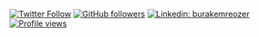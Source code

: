 <!-- <img src="cover.gif" width="600" height="213"></img> -->

<!-- ![](https://komarev.com/ghpvc/?username=bubabi&color=green) -->
[![Twitter Follow](https://img.shields.io/twitter/follow/burakemreozer?label=Follow)](https://twitter.com/burakemreozer?lang=en)
[![GitHub followers](https://img.shields.io/github/followers/bubabi?label=Follow&style=social)](https://github.com/bubabi)
[![Linkedin: burakemreozer](https://img.shields.io/badge/-Follow-blue?style=flat-square&logo=Linkedin&logoColor=white&link=https://www.linkedin.com/in/burakemreozer/)](https://www.linkedin.com/in/burakemreozer/)
[![Profile views](https://gpvc.arturio.dev/bubabi)](https://github.com/bubabi)

<!--
[![Mail Badge](https://img.shields.io/badge/burakemreozer@gmail.com-c14438?style=for-the-badge&logo=Gmail&logoColor=white&link=mailto:burakemreozer@gmail.com)](mailto:burakemreozer@gmail.com)

[![](https://img.shields.io/badge/linkedin-%230077B5.svg?&style=for-the-badge&logo=linkedin&logoColor=white)](https://www.linkedin.com/in/burakemreozer/) 

![Visitor Count](https://profile-counter.glitch.me/bubabi/count.svg)


Here are some ideas to get you started:

- 🔭 I’m currently working on ...
- 🌱 I’m currently learning ...
- 👯 I’m looking to collaborate on ...
- 🤔 I’m looking for help with ...
- 💬 Ask me about ...
- 📫 How to reach me: ...
- 😄 Pronouns: ...
- ⚡ Fun fact: ...
-->
